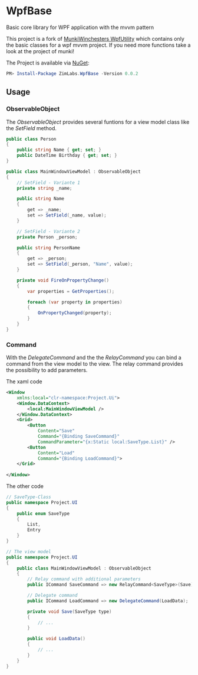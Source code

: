 # WpfBase
Basic core library for WPF application with the mvvm pattern

This project is a fork of [MunkiWinchesters WpfUtility](https://github.com/MunkiWinchester/WpfUtility) which contains only the basic classes for a wpf mvvm project.
If you need more functions take a look at the project of munki!

The Project is available via [NuGet](https://www.nuget.org/packages/ZimLabs.WpfBase/):
```powershell
PM> Install-Package ZimLabs.WpfBase -Version 0.0.2
```

## Usage
### ObservableObject
The *ObservableObject* provides several funtions for a view model class like the *SetField* method.

```csharp
public class Person
{
    public string Name { get; set; }
    public DateTime Birthday { get; set; }
}

public class MainWindowViewModel : ObservableObject
{
    // SetField - Variante 1
    private string _name;

    public string Name
    {
        get => _name;
        set => SetField(_name, value);
    }

    // SetField - Variante 2
    private Person _person;

    public string PersonName
    {
        get => _person;
        set => SetField(_person, "Name", value);
    }

    private void FireOnPropertyChange()
    {
        var properties = GetProperties();

        foreach (var property in properties)
        {
            OnPropertyChanged(property);
        }
    }
}
```

### Command
With the *DelegateCommand* and the the *RelayCommand* you can bind a command from the view model to the view. 
The relay command provides the possibility to add parameters.

The xaml code
```xml
<Window
    xmlns:local="clr-namespace:Project.Ui">
    <Window.DataContext>
        <local:MainWindowViewModel />
    </Window.DataContext>
    <Grid>
        <Button 
            Content="Save"
            Command="{Binding SaveCommand}"
            CommandParameter="{x:Static local:SaveType.List}" />
        <Button
            Content="Load"
            Command="{Binding LoadCommand}">
    </Grid>
    
</Window>
```

The other code
```csharp
// SaveType-Class
public namespace Project.UI
{
    public enum SaveType
    {
        List,
        Entry
    }
}

// The view model
public namespace Project.UI
{
    public class MainWindowViewModel : ObservableObject
    {
        // Relay command with additional parameters
        public ICommand SaveCommand => new RelayCommand<SaveType>(Save);

        // Delegate command
        public ICommand LoadCommand => new DelegateCommand(LoadData);

        private void Save(SaveType type)
        {
            // ...
        }

        public void LoadData()
        {
            // ...
        }
    }
}
```
